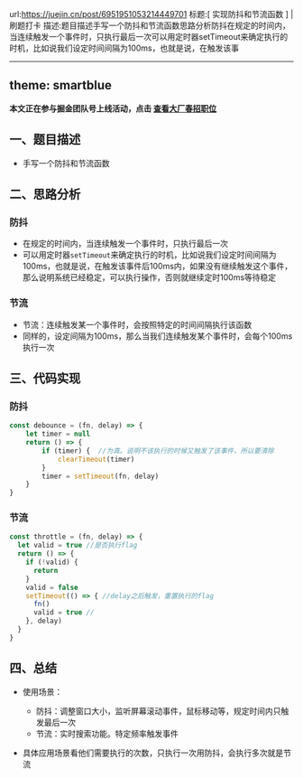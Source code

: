url:https://juejin.cn/post/6951951053214449701
标题:[ 实现防抖和节流函数 ] | 刷题打卡
描述:题目描述手写一个防抖和节流函数思路分析防抖在规定的时间内，当连续触发一个事件时，只执行最后一次可以用定时器setTimeout来确定执行的时机，比如说我们设定时间间隔为100ms，也就是说，在触发该事

---
theme: smartblue
---
**本文正在参与掘金团队号上线活动，点击 [查看大厂春招职位](https://sourl.co/Hg63BD)**
## 一、题目描述

+ 手写一个防抖和节流函数

## 二、思路分析

### 防抖

+ 在规定的时间内，当连续触发一个事件时，只执行最后一次
+ 可以用定时器`setTimeout`来确定执行的时机，比如说我们设定时间间隔为100ms，也就是说，在触发该事件后100ms内，如果没有继续触发这个事件，那么说明系统已经稳定，可以执行操作，否则就继续定时100ms等待稳定

### 节流

+ 节流：连续触发某一个事件时，会按照特定的时间间隔执行该函数
+ 同样的，设定间隔为100ms，那么当我们连续触发某个事件时，会每个100ms执行一次

## 三、代码实现

### 防抖

~~~js
const debounce = (fn, delay) => {
    let timer = null
    return () => {
        if (timer) {  //为真。说明不该执行的时候又触发了该事件，所以要清除
            clearTimeout(timer)
        }
        timer = setTimeout(fn, delay)
    }
}
~~~

### 节流

~~~js
const throttle = (fn, delay) => {
  let valid = true //是否执行flag
  return () => {
    if (!valid) {
      return
    }
    valid = false
    setTimeout(() => { //delay之后触发，重置执行的flag
      fn()
      valid = true //
    }, delay)
  }
}
~~~

## 四、总结

+ 使用场景：
  + 防抖：调整窗口大小，监听屏幕滚动事件，鼠标移动等，规定时间内只触发最后一次
  + 节流：实时搜索功能。特定频率触发事件

+ 具体应用场景看他们需要执行的次数，只执行一次用防抖，会执行多次就是节流
